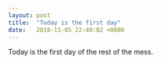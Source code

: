 ```yaml
---
layout: post
title:  "Today is the first day"
date:   2018-11-05 22:40:02 +0000
---
```

Today is the first day of the rest of the mess.

